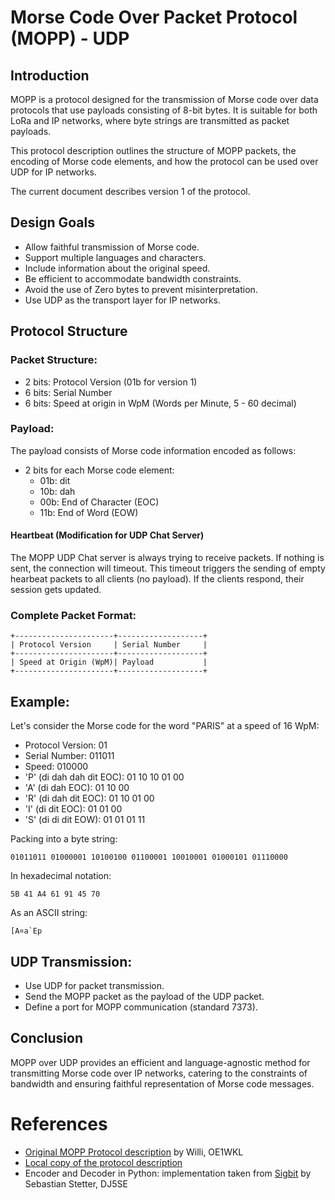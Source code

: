 
# Morse Code Over Packet Protocol (MOPP) - UDP

## Introduction

MOPP is a protocol designed for the transmission of Morse code over data protocols that use payloads consisting of 8-bit bytes. It is suitable for both LoRa and IP networks, where byte strings are transmitted as packet payloads.

This protocol description outlines the structure of MOPP packets, the encoding of Morse code elements, and how the protocol can be used over UDP for IP networks.

The current document describes version 1 of the protocol.

## Design Goals

- Allow faithful transmission of Morse code.
- Support multiple languages and characters.
- Include information about the original speed.
- Be efficient to accommodate bandwidth constraints.
- Avoid the use of Zero bytes to prevent misinterpretation.
- Use UDP as the transport layer for IP networks.

## Protocol Structure

### Packet Structure:

- 2 bits: Protocol Version (01b for version 1)
- 6 bits: Serial Number
- 6 bits: Speed at origin in WpM (Words per Minute, 5 - 60 decimal)

### Payload:

The payload consists of Morse code information encoded as follows:

- 2 bits for each Morse code element:
  - 01b: dit
  - 10b: dah
  - 00b: End of Character (EOC)
  - 11b: End of Word (EOW)


#### Heartbeat (Modification for UDP Chat Server)

The MOPP UDP Chat server is always trying to receive packets. If nothing is sent, the connection will timeout.
This timeout triggers the sending of empty hearbeat packets to all clients (no payload).
If the clients respond, their session gets updated.


### Complete Packet Format:

```
+----------------------+-------------------+
| Protocol Version     | Serial Number     |
+----------------------+-------------------+
| Speed at Origin (WpM)| Payload           |
+----------------------+-------------------+
```

## Example:

Let's consider the Morse code for the word "PARIS" at a speed of 16 WpM:

- Protocol Version: 01
- Serial Number: 011011
- Speed: 010000
- 'P' (di dah dah dit EOC): 01 10 10 01 00
- 'A' (di dah EOC): 01 10 00
- 'R' (di dah dit EOC): 01 10 01 00
- 'I' (di dit EOC): 01 01 00
- 'S' (di di dit EOW): 01 01 01 11

Packing into a byte string:

`01011011 01000001 10100100 01100001 10010001 01000101 01110000`

In hexadecimal notation:

`5B 41 A4 61 91 45 70`

As an ASCII string:

```
[A¤a`Ep
```

## UDP Transmission:

- Use UDP for packet transmission.
- Send the MOPP packet as the payload of the UDP packet.
- Define a port for MOPP communication (standard 7373).

## Conclusion

MOPP over UDP provides an efficient and language-agnostic method for transmitting Morse code over IP networks, 
catering to the constraints of bandwidth and ensuring faithful representation of Morse code messages.

# References
- [Original MOPP Protocol description](https://github.com/oe1wkl/Morserino-32/blob/master/Documentation/Protocol%20Description/morse_code_over_packet_protocol.md) by Willi, OE1WKL
- [Local copy of the protocol description](./doc/protocol-mopp.orig.md)
- Encoder and Decoder in Python: implementation taken from [Sigbit](https://github.com/tuxintrouble/sigbit) by Sebastian Stetter, DJ5SE
